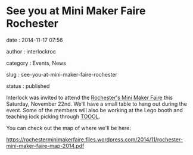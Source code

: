See you at Mini Maker Faire Rochester
=====================================

date
:   2014-11-17 07:56

author
:   interlockroc

category
:   Events, News

slug
:   see-you-at-mini-maker-faire-rochester

status
:   published

Interlock was invited to attend the [Rochester's Mini Maker
Faire](http://makerfairerochester.com/) this Saturday, November 22nd.
We'll have a small table to hang out during the event. Some of the
members will also be working at the Lego booth and teaching lock picking
through [TOOOL](https://tooolroc.org/).

You can check out the map of where we'll be here:

<https://rochesterminimakerfaire.files.wordpress.com/2014/11/rochester-mini-maker-faire-map-2014.pdf>

